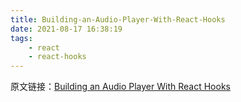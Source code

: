 ```yaml
---
title: Building-an-Audio-Player-With-React-Hooks
date: 2021-08-17 16:38:19
tags: 
    - react
    - react-hooks
---
```


原文链接：[Building an Audio Player With React Hooks][1]

<!-- more -->

[1]: https://letsbuildui.dev/articles/building-an-audio-player-with-react-hooks
